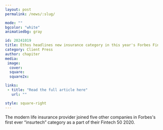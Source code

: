 ```yaml
---
layout: post
permalink: /news/:slug/

mode: ""
bgcolor: "white"
animatiedbg: gray

id: 20241019
title: Ethos headlines new insurance category in this year's Forbes Fintech 50.
category: Client Press
author: chapiter
media:
 image:
  cover: 
  square: 
  square2x: 

links:
 - title: "Read the full article here"
   url: ""

style: square-right
---
```


The modern life insurance provider joined five other companies in Forbes's first ever “insurtech” category as a part of their Fintech 50 2020.
